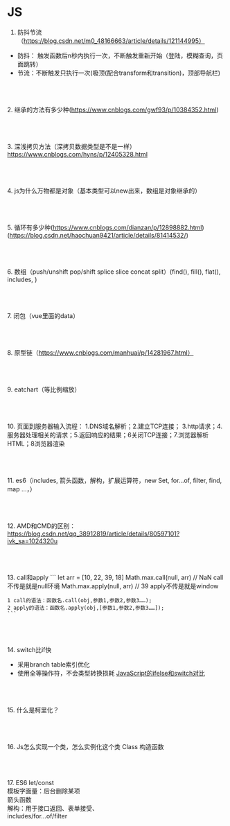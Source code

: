 ﻿# JS

1. 防抖节流（https://blog.csdn.net/m0_48166663/article/details/121144995）

- 防抖： 触发函数后n秒内执行一次，不断触发重新开始（登陆，模糊查询，页面跳转）
- 节流：不断触发只执行一次(吸顶(配合transform和transition)，顶部导航栏)



<br/><br/><br/>
2. 继承的方法有多少种(https://www.cnblogs.com/gwf93/p/10384352.html)



<br/><br/><br/>
3. 深浅拷贝方法（深拷贝数据类型是不是一样） https://www.cnblogs.com/hyns/p/12405328.html



<br/><br/><br/>
4. js为什么万物都是对象（基本类型可以new出来，数组是对象继承的）



<br/><br/><br/>
5. 循环有多少种(https://www.cnblogs.com/dianzan/p/12898882.html)(https://blog.csdn.net/haochuan9421/article/details/81414532/)



<br/><br/><br/>
6. 数组（push/unshift   pop/shift  splice  slice   concat   split）(find(), fill(), flat(), includes, )



<br/><br/><br/>
7. 闭包（vue里面的data）



<br/><br/><br/>
8. 原型链（https://www.cnblogs.com/manhuai/p/14281967.html）



<br/><br/><br/>
9. eatchart（等比例缩放）



<br/><br/><br/>
10. 页面到服务器输入流程： 1.DNS域名解析；2.建立TCP连接； 3.http请求；4.服务器处理相关的请求；5.返回响应的结果；6关闭TCP连接；7.浏览器解析HTML；8浏览器渲染



<br/><br/><br/>
11. es6（includes, 箭头函数，解构，扩展运算符，new Set, for...of, filter, find, map     ...，）



<br/><br/><br/>
12. AMD和CMD的区别：https://blog.csdn.net/qq_38912819/article/details/80597101?ivk_sa=1024320u



<br/><br/><br/>
13. call和apply
    ```
    let arr = [10, 22, 39, 18]
    Math.max.call(null, arr) // NaN  call不传是就是null环境
    Math.max.apply(null, arr) // 39  apply不传是就是window
    
    1 call的语法：函数名.call(obj,参数1,参数2,参数3……); 
    2 apply的语法：函数名.apply(obj,[参数1,参数2,参数3……]); 
    ```



<br/><br/><br/>
14. switch比if快
 - 采用branch table索引优化
 - 使用全等操作符，不会类型转换损耗
[JavaScript的ifelse和switch对比](https://wenku.baidu.com/view/7dfd5b7374232f60ddccda38376baf1ffc4fe3e6.html)



<br/><br/><br/>
15. 什么是柯里化？



<br/><br/><br/>
16. Js怎么实现一个类，怎么实例化这个类
Class
构造函数



<br/><br/><br/>
17. ES6
  let/const<br />
  模板字面量：后台删除某项<br />
  箭头函数<br />
  解构：用于接口返回、表单接受、<br />
  includes/for...of/filter<br />





